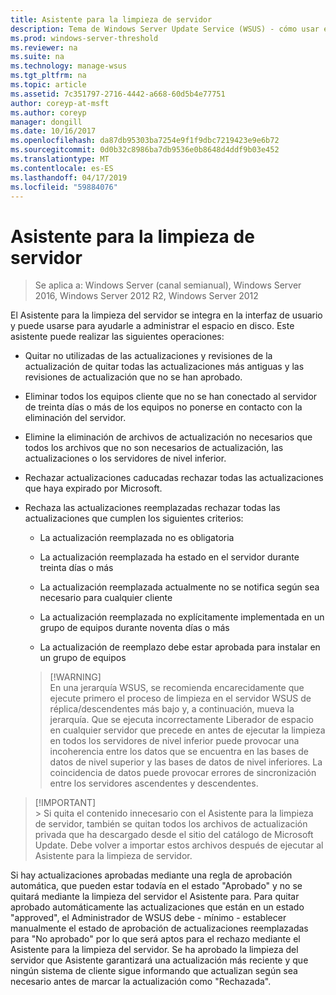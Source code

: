```yaml
---
title: Asistente para la limpieza de servidor
description: Tema de Windows Server Update Service (WSUS) - cómo usar el Asistente para la limpieza del servidor para administrar espacio en disco
ms.prod: windows-server-threshold
ms.reviewer: na
ms.suite: na
ms.technology: manage-wsus
ms.tgt_pltfrm: na
ms.topic: article
ms.assetid: 7c351797-2716-4442-a668-60d5b4e77751
author: coreyp-at-msft
ms.author: coreyp
manager: dongill
ms.date: 10/16/2017
ms.openlocfilehash: da87db95303ba7254e9f1f9dbc7219423e9e6b72
ms.sourcegitcommit: 0d0b32c8986ba7db9536e0b8648d4ddf9b03e452
ms.translationtype: MT
ms.contentlocale: es-ES
ms.lasthandoff: 04/17/2019
ms.locfileid: "59884076"
---
```

# <a name="the-server-cleanup-wizard"></a>Asistente para la limpieza de servidor

>Se aplica a: Windows Server (canal semianual), Windows Server 2016, Windows Server 2012 R2, Windows Server 2012

El Asistente para la limpieza del servidor se integra en la interfaz de usuario y puede usarse para ayudarle a administrar el espacio en disco. Este asistente puede realizar las siguientes operaciones:

-   Quitar no utilizadas de las actualizaciones y revisiones de la actualización de quitar todas las actualizaciones más antiguas y las revisiones de actualización que no se han aprobado.

-   Eliminar todos los equipos cliente que no se han conectado al servidor de treinta días o más de los equipos no ponerse en contacto con la eliminación del servidor.

-   Elimine la eliminación de archivos de actualización no necesarios que todos los archivos que no son necesarios de actualización, las actualizaciones o los servidores de nivel inferior.

-   Rechazar actualizaciones caducadas rechazar todas las actualizaciones que haya expirado por Microsoft.

-   Rechaza las actualizaciones reemplazadas rechazar todas las actualizaciones que cumplen los siguientes criterios:

    -   La actualización reemplazada no es obligatoria

    -   La actualización reemplazada ha estado en el servidor durante treinta días o más

    -   La actualización reemplazada actualmente no se notifica según sea necesario para cualquier cliente

    -   La actualización reemplazada no explícitamente implementada en un grupo de equipos durante noventa días o más

    -   La actualización de reemplazo debe estar aprobada para instalar en un grupo de equipos

    >  [!WARNING]  
    >  En una jerarquía WSUS, se recomienda encarecidamente que ejecute primero el proceso de limpieza en el servidor WSUS de réplica/descendentes más bajo y, a continuación, mueva la jerarquía. Que se ejecuta incorrectamente Liberador de espacio en cualquier servidor que precede en antes de ejecutar la limpieza en todos los servidores de nivel inferior puede provocar una incoherencia entre los datos que se encuentra en las bases de datos de nivel superior y las bases de datos de nivel inferiores. La coincidencia de datos puede provocar errores de sincronización entre los servidores ascendentes y descendentes. 

 >  [!IMPORTANT]  
    >  Si quita el contenido innecesario con el Asistente para la limpieza de servidor, también se quitan todos los archivos de actualización privada que ha descargado desde el sitio del catálogo de Microsoft Update. Debe volver a importar estos archivos después de ejecutar al Asistente para la limpieza de servidor. 

Si hay actualizaciones aprobadas mediante una regla de aprobación automática, que pueden estar todavía en el estado "Aprobado" y no se quitará mediante la limpieza del servidor el Asistente para. Para quitar aprobado automáticamente las actualizaciones que están en un estado "approved", el Administrador de WSUS debe - mínimo - establecer manualmente el estado de aprobación de actualizaciones reemplazadas para "No aprobado" por lo que será aptos para el rechazo mediante el Asistente para la limpieza del servidor. Se ha aprobado la limpieza del servidor que Asistente garantizará una actualización más reciente y que ningún sistema de cliente sigue informando que actualizan según sea necesario antes de marcar la actualización como "Rechazada".




